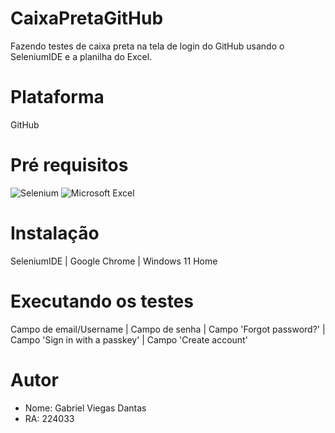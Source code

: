 # CaixaPretaGitHub
Fazendo testes de caixa preta na tela de login do GitHub usando o SeleniumIDE e a planilha do Excel.

# Plataforma
GitHub

# Pré requisitos
![Selenium](https://img.shields.io/badge/-selenium-0D1117?style=for-the-badge&logo=selenium&logoColor=white)
![Microsoft Excel](https://img.shields.io/badge/Microsoft_Excel-0D1117?style=for-the-badge&logo=microsoft-excel&logoColor=white)

# Instalação
SeleniumIDE | Google Chrome | Windows 11 Home

# Executando os testes
Campo de email/Username | Campo de senha | Campo 'Forgot password?' | Campo 'Sign in with a passkey' | Campo 'Create account'

# Autor
 - Nome: Gabriel Viegas Dantas
 - RA: 224033
